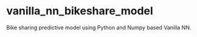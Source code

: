 # vanilla_nn_bikeshare_model
Bike sharing predictive model using Python and Numpy based Vanilla NN.
